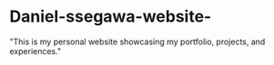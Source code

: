 # Daniel-ssegawa-website-
"This is my personal website showcasing my portfolio, projects, and experiences."
